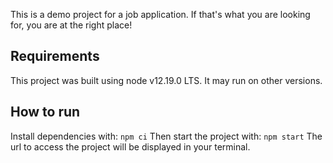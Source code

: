 This is a demo project for a job application. If that's what you are looking for, you are at the right place!

## Requirements
This project was built using node v12.19.0 LTS. It may run on other versions.

## How to run
Install dependencies with: `npm ci`
Then start the project with: `npm start`
The url to access the project will be displayed in your terminal.
